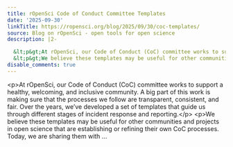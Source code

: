 ```yaml
---
title: rOpenSci Code of Conduct Committee Templates
date: '2025-09-30'
linkTitle: https://ropensci.org/blog/2025/09/30/coc-templates/
source: Blog on rOpenSci - open tools for open science
description: |2-

  &lt;p&gt;At rOpenSci, our Code of Conduct (CoC) committee works to support a healthy, welcoming, and inclusive community. A big part of this work is making sure that the processes we follow are transparent, consistent, and fair. Over the years, we’ve developed a set of templates that guide us through different stages of incident response and reporting.&lt;/p&gt;
  &lt;p&gt;We believe these templates may be useful for other communities and projects in open science that are establishing or refining their own CoC processes. Today, we are sharing them with ...
disable_comments: true
---
```


&lt;p&gt;At rOpenSci, our Code of Conduct (CoC) committee works to support a healthy, welcoming, and inclusive community. A big part of this work is making sure that the processes we follow are transparent, consistent, and fair. Over the years, we’ve developed a set of templates that guide us through different stages of incident response and reporting.&lt;/p&gt;
&lt;p&gt;We believe these templates may be useful for other communities and projects in open science that are establishing or refining their own CoC processes. Today, we are sharing them with ...